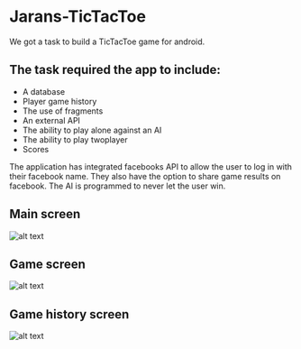 # Jarans-TicTacToe

We got a task to build a TicTacToe game for android.

## The task required the app to include:

* A database
* Player game history
* The use of fragments
* An external API
* The ability to play alone against an AI
* The ability to play twoplayer
* Scores

The application has integrated facebooks API to allow the user to log in with their facebook name. They also have the option to share game results on facebook. The AI is programmed to never let the user win.

## Main screen
![alt text](https://i.imgur.com/PdD075a.jpg "Main screen")

## Game screen
![alt text](https://i.imgur.com/CalsyMZ.jpg "Game screen")

## Game history screen
![alt text](https://i.imgur.com/j3Nrv4q.jpg "Game history")
